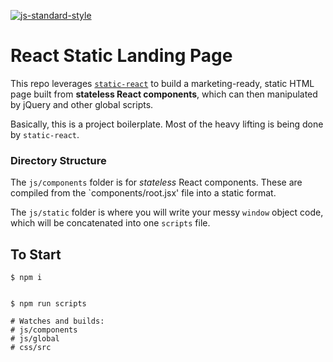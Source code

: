 [![js-standard-style](https://cdn.rawgit.com/feross/standard/master/badge.svg)](https://github.com/feross/standard)

# React Static Landing Page

This repo leverages [`static-react`](http://github.com/jxnblk/static-react) to
build a marketing-ready, static HTML page built from **stateless React components**,
which can then manipulated by jQuery and other global scripts.

Basically, this is a project boilerplate. Most of the heavy lifting is being done by `static-react`.

### Directory Structure

The `js/components` folder is for *stateless* React components. These are compiled
from the `components/root.jsx' file into a static format.

The `js/static` folder is where you will write your messy `window` object code, which will be concatenated into one `scripts` file.


## To Start

```shell
$ npm i
```

```shell

$ npm run scripts

# Watches and builds:
# js/components
# js/global
# css/src

```
